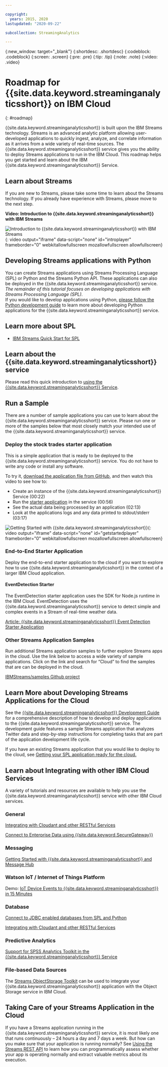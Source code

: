 ```yaml
---

copyright:
  years: 2015, 2020
lastupdated: "2020-09-22"

subcollection: StreamingAnalytics

---
```




<!-- Attribute definitions -->
{:new_window: target="_blank"}
{:shortdesc: .shortdesc}
{:codeblock: .codeblock}
{:screen: .screen}
{:pre: .pre}
{:tip: .tip}
{:note: .note}
{:video: .video}


# Roadmap for {{site.data.keyword.streaminganalyticsshort}} on IBM Cloud
{: #roadmap}

{{site.data.keyword.streaminganalyticsshort}} is built upon the IBM Streams technology. Streams is an advanced analytic platform allowing user-developed applications to quickly ingest, analyze, and correlate information as it arrives from a wide variety of real-time sources. The {{site.data.keyword.streaminganalyticsshort}} service gives you the ability to deploy Streams applications to run in the IBM Cloud. This roadmap helps you get started and learn about the IBM {{site.data.keyword.streaminganalyticsshort}} Service.


## Learn about Streams

If you are new to Streams, please take some time to learn about the Streams technology. If you already have experience with Streams, please move to the next step.

**Video: Introduction to {{site.data.keyword.streaminganalyticsshort}} with IBM Streams**

![Introduction to {{site.data.keyword.streaminganalyticsshort}} with IBM Streams](https://www.youtube.com/embed/oQKeejV74lg){: video output="iframe" data-script="none" id="introplayer" frameborder="0" webkitallowfullscreen mozallowfullscreen allowfullscreen}

## Developing Streams applications with Python

You can create Streams applications using Streams Processing Language (SPL) or Python and the Streams Python API. These applications can also be deployed in the {{site.data.keyword.streaminganalyticsshort}} service.  _The remainder of this tutorial focuses on developing applications with Streams Processing Language (SPL)._  
If you would like to develop applications using Python, [please follow the Python development guide](http://ibmstreams.github.io/streamsx.documentation/docs/python/1.6/python-appapi-devguide/) to learn more about developing Python applications for the {{site.data.keyword.streaminganalyticsshort}} service.

## Learn more about SPL

- [IBM Streams Quick Start for SPL](https://ibmstreams.github.io/streamsx.documentation/docs/spl/quick-start/qs-0/)

## Learn about the {{site.data.keyword.streaminganalyticsshort}} service

Please read this quick introduction to [using the {{site.data.keyword.streaminganalyticsshort}} Service](/docs/StreamingAnalytics?topic=StreamingAnalytics-using_streaming_analytics).

## Run a Sample

There are a number of sample applications you can use to learn about the {{site.data.keyword.streaminganalyticsshort}} service. Please run one or more of the samples below that most closely match your intended use of the {{site.data.keyword.streaminganalyticsshort}} service.

### Deploy the stock trades starter application

This is a simple application that is ready to be deployed to the {{site.data.keyword.streaminganalyticsshort}} service. You do not have to write any code or install any software.

To try it, [download the application file from GitHub](https://github.com/IBMStreams/samples/raw/main/QuickStart/TradesApp/starterApp/StockTradesStarterApp.sab), and then watch this video to see how to:

- Create an instance of the {{site.data.keyword.streaminganalyticsshort}} Service (00:22)
- Run the [starter application](https://github.com/IBMStreams/samples/raw/main/QuickStart/TradesApp/starterApp/StockTradesStarterApp.sab) in the service (00:56)
- See the actual data being processed by an application (02:13)
- Look at the applications logs and any data printed to stdout/stderr (03:17)

![Getting Started with {{site.data.keyword.streaminganalyticsshort}}](https://www.youtube.com/embed/aXAqAaijzWc){: video output="iframe" data-script="none" id="getstartedplayer" frameborder="0" webkitallowfullscreen mozallowfullscreen allowfullscreen}

### End-to-End Starter Application

Deploy the end-to-end starter application to the cloud if you want to explore how to use {{site.data.keyword.streaminganalyticsshort}} in the context of a larger IBM Cloud application.

#### EventDetection Starter  

The EventDetection starter application uses the SDK for Node.js runtime in the IBM Cloud. EventDetection uses the {{site.data.keyword.streaminganalyticsshort}} service to detect simple and complex events in a Stream of real-time weather data.

[Article: {{site.data.keyword.streaminganalyticsshort}} Event Detection Starter Application](/docs/StreamingAnalytics?topic=StreamingAnalytics-detect_events)

### Other Streams Application Samples

Run additional Streams application samples to further explore Streams apps in the cloud. Use the link below to access a wide variety of sample applications. Click on the link and search for “Cloud” to find the samples that are can be deployed in the cloud.

[IBMStreams/samples Github project](http://ibmstreams.github.io/samples/)


## Learn More about Developing Streams Applications for the Cloud

See the [{{site.data.keyword.streaminganalyticsshort}} Development Guide](/docs/StreamingAnalytics?topic=StreamingAnalytics-development_guide) for a comprehensive description of how to develop and deploy applications to the {{site.data.keyword.streaminganalyticsshort}} service. The development guide features a sample Streams application that analyzes Twitter data and step-by-step instructions for completing tasks that are part of the application development life cycle.

If you have an existing Streams application that you would like to deploy to the cloud, see [Getting your SPL application ready for the cloud.](/docs/StreamingAnalytics?topic=StreamingAnalytics-spl_cloud_ready)

## Learn about Integrating with other IBM Cloud Services

A variety of tutorials and resources are available to help you use the {{site.data.keyword.streaminganalyticsshort}} service with other IBM Cloud services.

### General

[Integrating with Cloudant and other RESTful Services](/docs/StreamingAnalytics?topic=StreamingAnalytics-integrate_cloudant)

[Connect to Enterprise Data using {{site.data.keyword.SecureGateway}}](/docs/StreamingAnalytics?topic=StreamingAnalytics-connect_secure_gateway)

### Messaging

[Getting Started with {{site.data.keyword.streaminganalyticsshort}} and Message Hub](https://www.ibm.com/cloud/blog/get-started-streaming-analytics-message-hub)

### Watson IoT / Internet of Things Platform

Demo: [IoT Device Events to {{site.data.keyword.streaminganalyticsshort}} in 15 Minutes](https://www.ibm.com/blogs/cloud-archive/2016/10/iot-device-events-to-streaming-analytics-in-15-minutes/)

### Database

[Connect to JDBC enabled databases from SPL and Python](https://community.ibm.com/community/user/cloudpakfordata/viewdocument/connect-to-jdbc-enabled-databases-f?CommunityKey=c0c16ff2-10ef-4b50-ae4c-57d769937235&tab=librarydocuments)

[Integrating with Cloudant and other RESTful Services](/docs/StreamingAnalytics?topic=StreamingAnalytics-integrate_cloudant)

### Predictive Analytics

[Support for SPSS Analytics Toolkit in the {{site.data.keyword.streaminganalyticsshort}} Service](http://ibmstreams.github.io/streamsx.documentation/docs/spss/spss-analytics-cloud/)

### File-based Data Sources

The [Streams ObjectStorage Toolkit](https://ibmstreams.github.io/streamsx.objectstorage/) can be used to integrate your {{site.data.keyword.streaminganalyticsshort}} application with the Object Storage service in IBM Cloud.

## Taking Care of your Streams Application in the Cloud

If you have a Streams application running in the {{site.data.keyword.streaminganalyticsshort}} service, it is most likely one that runs continuously – 24 hours a day and 7 days a week. But how can you make sure that your application is running normally? See [Using the Streams REST API](/docs/StreamingAnalytics?topic=StreamingAnalytics-using_streams_rest_api) to learn how you can programmatically assess whether your app is operating normally and extract valuable metrics about its execution.



